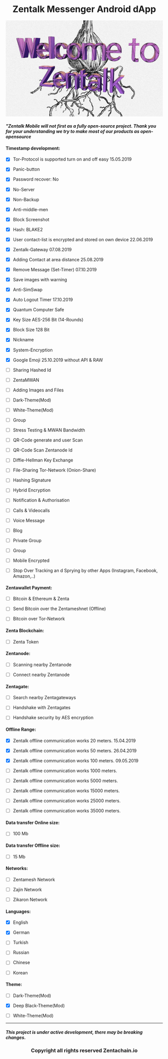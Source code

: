 <h1 align="center">Zentalk Messenger Android dApp</h1>

![onion_zentalk_cyber](images/Welcome%20Zentalk.png)

#### *"Zentalk Mobile will not first as a fully open-source project. Thank you for your understanding we try to make most of our products as* *open-opensource*

#### Timestamp development:

- [x] Tor-Protocol is supported turn on and off easy 15.05.2019

- [x] Panic-button

- [x] Password recover: No

- [x] No-Server

- [x] Non-Backup

- [x] Anti-middle-men

- [x] Block Screenshot

- [x] Hash: BLAKE2

- [x] User contact-list is encrypted and stored on own device 22.06.2019

- [x] Zentalk-Gateway 07.08.2019

- [x] Adding Contact at area distance 25.08.2019

- [x] Remove Message (Set-Timer) 07.10.2019

- [x] Save images with warning

- [x] Anti-SimSwap

- [x] Auto Logout Timer 17.10.2019

- [x] Quantum Computer Safe

- [x] Key Size AES-256 Bit (14-Rounds)

- [x] Block Size 128 Bit

- [x] Nickname

- [x] System-Encryption

- [x] Google Emoji 25.10.2019 without API & RAW

- [ ] Sharing Hashed Id

- [ ] ZentaMWAN 

- [ ] Adding Images and Files

- [ ] Dark-Theme(Mod)

- [ ] White-Theme(Mod)

- [ ] Group

- [ ] Stress Testing & MWAN Bandwidth

- [ ] QR-Code generate and user Scan

- [ ] QR-Code Scan Zentanode Id

- [ ] Diffie-Hellman Key Exchange

- [ ] File-Sharing Tor-Network (Onion-Share)

- [ ] Hashing Signature

- [ ] Hybrid Encryption

- [ ] Notification & Authorisation

- [ ] Calls & Videocalls

- [ ] Voice Message

- [ ] Blog

- [ ] Private Group

- [ ] Group

- [ ] Mobile Encrypted

- [ ] Stop Over Tracking an d Sprying by other Apps (Instagram, Facebook, Amazon,..)

#### Zentawallet Payment:

- [ ] Bitcoin & Ethereum & Zenta

- [ ] Send Bitcoin over the Zentameshnet (Offline)

- [ ] Bitcoin over Tor-Network

#### Zenta Blockchain:

- [ ] Zenta Token

#### Zentanode:

- [ ] Scanning nearby Zentanode

- [ ] Connect nearby Zentanode

#### Zentagate:

- [ ] Search nearby Zentagateways

- [ ] Handshake with Zentagates

- [ ] Handshake security by AES encryption

#### Offline Range:

- [x] Zentalk offline communication works 20 meters. 15.04.2019

- [x] Zentalk offline communication works 50 meters. 26.04.2019

- [x] Zentalk offline communication works 100 meters. 09.05.2019

- [ ] Zentalk offline communication works 1000 meters.

- [ ] Zentalk offline communication works 5000 meters.

- [ ] Zentalk offline communication works 15000 meters.

- [ ] Zentalk offline communication works 25000 meters.

- [ ] Zentalk offline communication works 35000 meters.

#### Data transfer Online size:

- [ ] 100 Mb

#### Data transfer Offline size:

- [ ] 15 Mb

#### Networks:

- [ ] Zentamesh Network

- [ ] Zajin Network

- [ ] Zikaron Network

#### Languages:

- [x] English

- [x] German

- [ ] Turkish

- [ ] Russian

- [ ] Chinese

- [ ] Korean

#### Theme:

- [ ] Dark-Theme(Mod)

- [x] Deep Black-Theme(Mod)

- [ ] White-Theme(Mod)

-------------

##### This project is under active development, there may be breaking changes.

<h3 align="center">Copyright all rights reserved Zentachain.io</h3>
